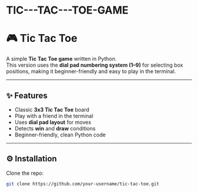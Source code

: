 # TIC---TAC---TOE-GAME

# 🎮 Tic Tac Toe  

A simple **Tic Tac Toe game** written in Python.  
This version uses the **dial pad numbering system (1–9)** for selecting box positions, making it beginner-friendly and easy to play in the terminal.  

---

## ✨ Features  
- Classic **3x3 Tic Tac Toe** board  
- Play with a friend in the terminal  
- Uses **dial pad layout** for moves  
- Detects **win** and **draw** conditions  
- Beginner-friendly, clean Python code  

---

## ⚙️ Installation  

Clone the repo:  
```bash
git clone https://github.com/your-username/tic-tac-toe.git

